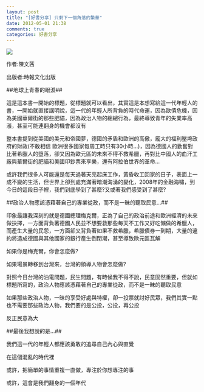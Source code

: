 ```yaml
---
layout: post
title: "[好書分享] 只剩下一個角落的繁華"
date: 2012-05-01 21:38
comments: true
categories: 好書分享
---
```


<img src="https://lh4.googleusercontent.com/-qBVvJlLs8E8/UIo1zG5KrcI/AAAAAAAABv4/ZZI8suC49do/s270/M10152672_big.jpg" />

作者:陳文茜

出版者:時報文化出版

<!-- more  -->

##地球上青春的眼淚##

這是這本書一開始的標題，從標題就可以看出，其實這是本想寫給這一代年輕人的書，一開始就直接講明說，這一代的年輕人所背負的時代命運，因為歐債危機，因為美國華爾街的那些肥貓，因為政治人物的總總行為，最終導致青年的失業率高漲，甚至可能連翻身的機會都沒有

整本書提到從美國的美元和帝國夢，德國的矛盾和歐洲的高傲，龐大的福利壓垮政府的財政(不敢相信 歐洲很多國家每周工時只有30小時...)，因為德國人的勤奮對比著希臘人的墮落，卻又因為歐元區的未來不得不救希臘，再對比中國人的血汗工廠與華爾街的肥貓和美國印鈔票來享樂，還有阿拉伯世界的革命...

或許我們很多人可能還是每天過著天亮起床工作，黃昏收工回家的日子，表面上一成不變的生活，但世界上卻到處充滿著暗潮洶湧的變化，2008年的金融海嘯，到今日的這段日子裡，我們到底學到了甚麼?又或著我們感受到了甚麼?

##政治人物應該憑藉著自己的專業從政，而不是一昧的聽取民意...##

印象最讓我深刻的就是德國總理梅克爾，正為了自己的政治前途和歐洲經濟的未來做抉擇，一方面背負著德國人民並不想要救那些每天不工作又好吃懶做的希臘人，而產生大量的民怨，一方面卻又背負著如果不救希臘，希臘債券一到期，大量的違約將造成德國與其他國家的銀行產生倒閉潮，甚至導致歐元區瓦解

如果你是梅克爾，你會怎麼做?

如果場景轉移到台灣來，台灣的領導人物會怎麼做?

對照今日台灣的油電問題，民生問題，有時候我不得不說，民意固然重要，但就如標題所寫的，政治人物應該憑藉著自己的專業從政，而不是一昧的聽取民意

如果那些政治人物，一昧的享受好處與特權，卻一投票就討好民眾，我們其實一點也不需要那些政治人物，我們要的是公投，公投，再公投

反正民意為大

##最後我想說的是...##

我們這一代的年輕人都應該勇敢的追尋自己內心與直覺

在這個混亂的時代裡

或許，把簡單的事情重複一直做，專注於你想專注的事

或許，這會是我們翻身的一個年代

